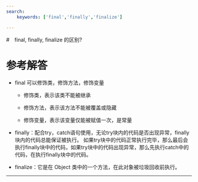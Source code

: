 ```yaml
---
search:
    keywords: ['final','finally','finalize']

---
```



#　final, finally, finalize 的区别?

# 参考解答

* final 可以修饰类，修饰方法，修饰变量

    * 修饰类，表示该类不能被继承

    * 修饰方法，表示该方法不能被覆盖或隐藏

    * 修饰变量，表示该变量仅能被赋值一次，是常量

* finally：配合try，catch语句使用，无论try块内的代码是否出现异常，finally块内的代码总能保证被执行。
  如果try块中的代码正常执行完毕，那么最后会执行finally块中的代码，如果try块中的代码出现异常，那么先执行catch中的代码，在执行finally块中的代码。

* finalize：它是在 Object 类中的一个方法，在此对象被垃圾回收前执行。

---